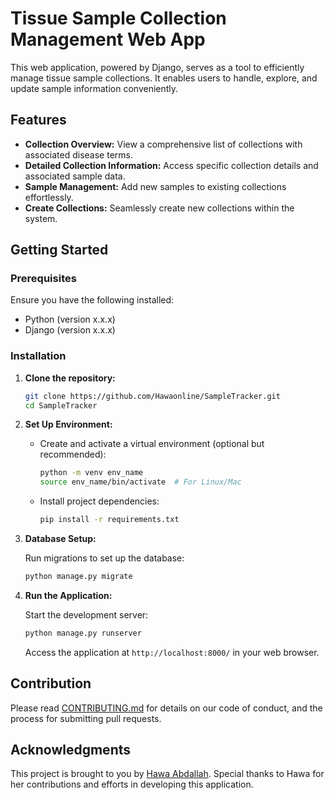 # Tissue Sample Collection Management Web App

This web application, powered by Django, serves as a tool to efficiently manage tissue sample collections. It enables users to handle, explore, and update sample information conveniently.

## Features

- **Collection Overview:** View a comprehensive list of collections with associated disease terms.
- **Detailed Collection Information:** Access specific collection details and associated sample data.
- **Sample Management:** Add new samples to existing collections effortlessly.
- **Create Collections:** Seamlessly create new collections within the system.

## Getting Started

### Prerequisites

Ensure you have the following installed:

- Python (version x.x.x)
- Django (version x.x.x)

### Installation

1. **Clone the repository:**

    ```bash
    git clone https://github.com/Hawaonline/SampleTracker.git
    cd SampleTracker
    ```

2. **Set Up Environment:**

    - Create and activate a virtual environment (optional but recommended):

        ```bash
        python -m venv env_name
        source env_name/bin/activate  # For Linux/Mac
        ```

    - Install project dependencies:

        ```bash
        pip install -r requirements.txt
        ```

3. **Database Setup:**

    Run migrations to set up the database:

    ```bash
    python manage.py migrate
    ```

4. **Run the Application:**

    Start the development server:

    ```bash
    python manage.py runserver
    ```

    Access the application at `http://localhost:8000/` in your web browser.

## Contribution

Please read [CONTRIBUTING.md](CONTRIBUTING.md) for details on our code of conduct, and the process for submitting pull requests.

## Acknowledgments

This project is brought to you by [Hawa Abdallah](https://github.com/Hawaonline). Special thanks to Hawa for her contributions and efforts in developing this application.

